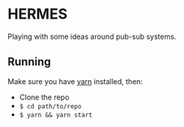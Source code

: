 # HERMES

Playing with some ideas around pub-sub systems.

## Running

Make sure you have [yarn](https://yarnpkg.com) installed, then:
* Clone the repo
* `$ cd path/to/repo`
* `$ yarn && yarn start`
